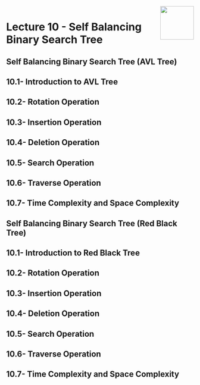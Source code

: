 <img align="right" width="90" height="90" src="https://github.com/cs-MohamedAyman/Computer-Science-Textbooks/blob/master/logos/data-structures.jpg">

# Lecture 10 - Self Balancing Binary Search Tree

## Self Balancing Binary Search Tree (AVL Tree)
## 10.1- Introduction to AVL Tree
## 10.2- Rotation Operation
## 10.3- Insertion Operation
## 10.4- Deletion Operation
## 10.5- Search Operation
## 10.6- Traverse Operation
## 10.7- Time Complexity and Space Complexity

## Self Balancing Binary Search Tree (Red Black Tree)
## 10.1- Introduction to Red Black Tree
## 10.2- Rotation Operation
## 10.3- Insertion Operation
## 10.4- Deletion Operation
## 10.5- Search Operation
## 10.6- Traverse Operation
## 10.7- Time Complexity and Space Complexity
